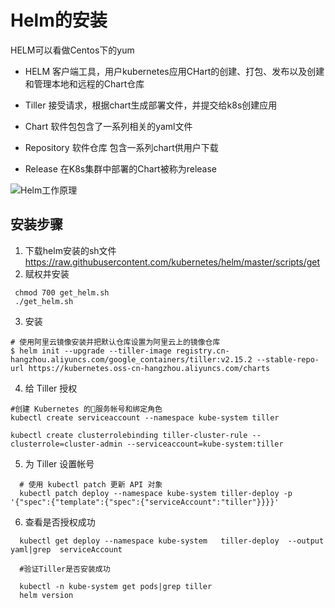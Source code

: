 # Helm的安装
HELM可以看做Centos下的yum
- HELM 客户端工具，用户kubernetes应用CHart的创建、打包、发布以及创建和管理本地和远程的Chart仓库

- Tiller
接受请求，根据chart生成部署文件，并提交给k8s创建应用

- Chart 软件包包含了一系列相关的yaml文件

- Repository 软件仓库 包含一系列chart供用户下载

- Release 在K8s集群中部署的Chart被称为release

<img src= https://www.hi-linux.com/img/linux/helm02.png alt="Helm工作原理"/>

## 安装步骤
1. 下载helm安装的sh文件
https://raw.githubusercontent.com/kubernetes/helm/master/scripts/get
2. 赋权并安装
  ```
   chmod 700 get_helm.sh  
   ./get_helm.sh
   ```
3. 安装
  ```
  # 使用阿里云镜像安装并把默认仓库设置为阿里云上的镜像仓库
  $ helm init --upgrade --tiller-image registry.cn-hangzhou.aliyuncs.com/google_containers/tiller:v2.15.2 --stable-repo-url https://kubernetes.oss-cn-hangzhou.aliyuncs.com/charts

  ```
4. 给 Tiller 授权
  ```
  #创建 Kubernetes 的服务帐号和绑定角色
  kubectl create serviceaccount --namespace kube-system tiller

  kubectl create clusterrolebinding tiller-cluster-rule --clusterrole=cluster-admin --serviceaccount=kube-system:tiller
 ```

5. 为 Tiller 设置帐号
```
  # 使用 kubectl patch 更新 API 对象
  kubectl patch deploy --namespace kube-system tiller-deploy -p '{"spec":{"template":{"spec":{"serviceAccount":"tiller"}}}}'
```
6. 查看是否授权成功
```
  kubectl get deploy --namespace kube-system   tiller-deploy  --output yaml|grep  serviceAccount
  
  #验证Tiller是否安装成功

  kubectl -n kube-system get pods|grep tiller
  helm version
  ```